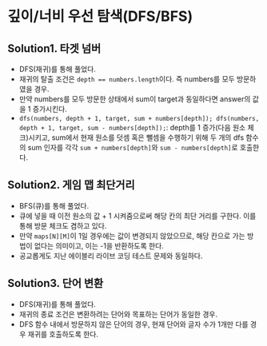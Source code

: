 # 깊이/너비 우선 탐색(DFS/BFS)

## Solution1. 타겟 넘버

- DFS(재귀)를 통해 풀었다.
- 재귀의 탈출 조건은 `depth == numbers.length`이다. 즉 numbers를 모두 방문하였을 경우.
- 만약 numbers를 모두 방문한 상태에서 sum이 target과 동일하다면 answer의 값을 1 증가시킨다.
- `dfs(numbers, depth + 1, target, sum + numbers[depth]); dfs(numbers, depth + 1, target, sum - numbers[depth]);`: depth를 1 증가(다음 원소 체크)시키고, sum에서 현재 원소를 덧셈 혹은 뺄셈을 수행하기 위해 두 개의 dfs 함수의 sum 인자를 각각 `sum + numbers[depth]`와 `sum - numbers[depth]`로 호출한다.

## Solution2. 게임 맵 최단거리

- BFS(큐)를 통해 풀었다.
- 큐에 넣을 때 이전 원소의 값 + 1 시켜줌으로써 해당 칸의 최단 거리를 구한다. 이를 통해 방문 체크도 겸하고 있다.
- 만약 `maps[N][M]`이 1일 경우에는 값이 변경되지 않았으므로, 해당 칸으로 가는 방법이 없다는 의미이고, 이는 -1을 반환하도록 한다.
- 공교롭게도 지난 에이블리 라이브 코딩 테스트 문제와 동일하다.

## Solution3. 단어 변환

- DFS(재귀)를 통해 풀었다.
- 재귀의 종료 조건은 변환하려는 단어와 목표하는 단어가 동일한 경우.
- DFS 함수 내에서 방문하지 않은 단어의 경우, 현재 단어와 글자 수가 1개만 다를 경우 재귀를 호출하도록 한다.
